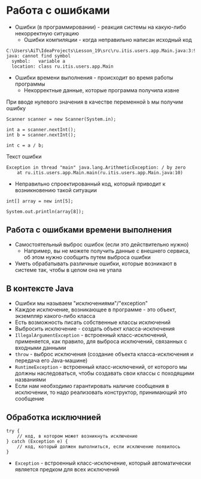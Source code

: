 # Работа с ошибками

* Ошибки (в программировании) - реакция системы на какую-либо некорректную ситуацию
  * Ошибки компиляции - когда неправильно написан исходный код

```
C:\Users\AiT\IdeaProjects\Lesson_19\src\ru.itis.users.app.Main.java:3:9
java: cannot find symbol
  symbol:   variable a
  location: class ru.itis.users.app.Main
```

  * Ошибки времени выполнения - происходит во время работы программы
    * Некорректные данные, которые программа получила извне

При вводе нулевого значения в качестве переменной `b` мы получим ошибку

```
Scanner scanner = new Scanner(System.in);

int a = scanner.nextInt();
int b = scanner.nextInt();

int c = a / b;
```

Текст ошибки

```
Exception in thread "main" java.lang.ArithmeticException: / by zero
	at ru.itis.users.app.Main.main(ru.itis.users.app.Main.java:10)
```

* Неправильно спроектированный код, который приводит к возникновению такой ситуации

```
int[] array = new int[5];

System.out.println(array[8]);
```

## Работа с ошибками времени выполнения

* Самостоятельный выброс ошибок (если это действительно нужно)
  * Например, вы не можете получить данные с внешнего сервиса, об этом нужно сообщить путем выброса ошибки
* Уметь обрабатывать различные ошибки, которые возникают в системе так, чтобы в целом она не упала

## В контексте Java

* Ошибки мы называем "исключениями"/"exception"
* Каждое исключение, возникающее в программе - это объект, экземпляр какого-либо класса
* Есть возможность писать собственные классы исключений
* Выбросить исключение - создать объект класса-исключения
* `IllegalArgumentException` - встроенный класс-исключений, применяется, как правило, для выброса исключений, связанных с входными данными
* `throw` - выброс исключения (создание объекта класса-исключения и передача его Java-машине)
* `RuntimeException` - встроенный класс-исключений, от которого мы должны наследоваться, чтобы создавать свои классы с походящими названиями
* Если нам необходимо гарантировать наличие сообщения в исключении, то надо реализовать конструктор, принимающий это сообщение

## Обработка исключнией

```
try {
    // код, в котором может возникнуть исключение
} catch (Exception e) {
    // код, который должен выполниться, если исключение появилось
}
```

* `Exception` - встроенный класс-исключение, который автоматически является предком для всех исключений